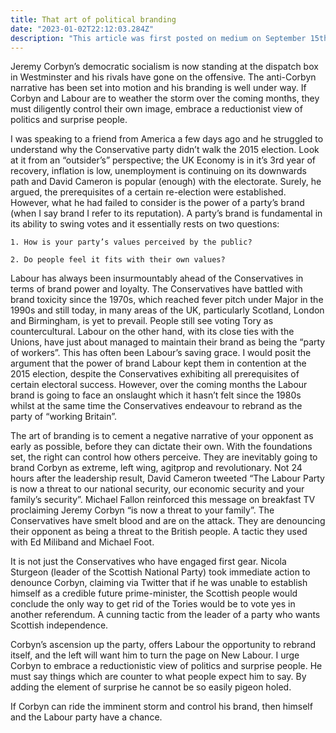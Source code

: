 ```yaml
---
title: That art of political branding
date: "2023-01-02T22:12:03.284Z"
description: "This article was first posted on medium on September 15th, 2015. It looks at how Jeremy Corbyn could overcome the compounding media narrative being created by his enemies through embracing a reductionist view of politics."
---
```


Jeremy Corbyn’s democratic socialism is now standing at the dispatch box in Westminster and his rivals have gone on the offensive. The anti-Corbyn narrative has been set into motion and his branding is well under way. If Corbyn and Labour are to weather the storm over the coming months, they must diligently control their own image, embrace a reductionist view of politics and surprise people.

I was speaking to a friend from America a few days ago and he struggled to understand why the Conservative party didn’t walk the 2015 election. Look at it from an “outsider’s” perspective; the UK Economy is in it’s 3rd year of recovery, inflation is low, unemployment is continuing on its downwards path and David Cameron is popular (enough) with the electorate. Surely, he argued, the prerequisites of a certain re-election were established. However, what he had failed to consider is the power of a party’s brand (when I say brand I refer to its reputation). A party’s brand is fundamental in its ability to swing votes and it essentially rests on two questions:

    1. How is your party’s values perceived by the public?

    2. Do people feel it fits with their own values?

Labour has always been insurmountably ahead of the Conservatives in terms of brand power and loyalty. The Conservatives have battled with brand toxicity since the 1970s, which reached fever pitch under Major in the 1990s and still today, in many areas of the UK, particularly Scotland, London and Birmingham, is yet to prevail. People still see voting Tory as countercultural. Labour on the other hand, with its close ties with the Unions, have just about managed to maintain their brand as being the “party of workers”. This has often been Labour’s saving grace. I would posit the argument that the power of brand Labour kept them in contention at the 2015 election, despite the Conservatives exhibiting all prerequisites of certain electoral success. However, over the coming months the Labour brand is going to face an onslaught which it hasn’t felt since the 1980s whilst at the same time the Conservatives endeavour to rebrand as the party of “working Britain”.

The art of branding is to cement a negative narrative of your opponent as early as possible, before they can dictate their own. With the foundations set, the right can control how others perceive. They are inevitably going to brand Corbyn as extreme, left wing, agitprop and revolutionary. Not 24 hours after the leadership result, David Cameron tweeted “The Labour Party is now a threat to our national security, our economic security and your family’s security”. Michael Fallon reinforced this message on breakfast TV proclaiming Jeremy Corbyn “is now a threat to your family”. The Conservatives have smelt blood and are on the attack. They are denouncing their opponent as being a threat to the British people. A tactic they used with Ed Miliband and Michael Foot.

It is not just the Conservatives who have engaged first gear. Nicola Sturgeon (leader of the Scottish National Party) took immediate action to denounce Corbyn, claiming via Twitter that if he was unable to establish himself as a credible future prime-minister, the Scottish people would conclude the only way to get rid of the Tories would be to vote yes in another referendum. A cunning tactic from the leader of a party who wants Scottish independence.

Corbyn’s ascension up the party, offers Labour the opportunity to rebrand itself, and the left will want him to turn the page on New Labour. I urge Corbyn to embrace a reductionistic view of politics and surprise people. He must say things which are counter to what people expect him to say. By adding the element of surprise he cannot be so easily pigeon holed.

If Corbyn can ride the imminent storm and control his brand, then himself and the Labour party have a chance.